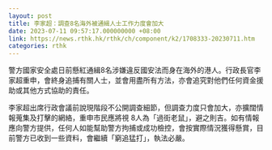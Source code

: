 ```yaml
---
layout: post
title: 李家超：調查8名海外被通緝人士工作力度會加大
date: 2023-07-11 09:57:17.000000000 +08:00
link: https://news.rthk.hk/rthk/ch/component/k2/1708333-20230711.htm
categories: rthk
---
```


警方國家安全處日前懸紅通緝8名涉嫌違反國安法而身在海外的港人。行政長官李家超重申，會終身追捕有關人士，並會用盡所有方法，亦會追究對他們任何資金援助或其他方式協助的責任。

李家超出席行政會議前說現階段不公開調查細節，但調查力度只會加大，亦擴闊情報蒐集及打擊的網絡，重申市民應將視 8人為「過街老鼠」，避之則吉。如有情報應向警方提供，任何人如能幫助警方拘捕或成功檢控，會按實際情況獲得懸賞，目前警方已收到一些資料，會繼續「窮追猛打」，執法必嚴。
